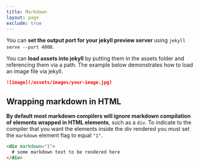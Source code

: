```yaml
---
title: Markdown
layout: page
exclude: true
---
```


You can **set the output port for your jekyll preview server** using `jekyll serve --port 4000`.

You can **load assets into jekyll** by putting them in the assets folder and referencing them via a path. The example below demonstrates how to load an image file via jekyll.
```md
![image](/assets/images/your-image.jpg)
```

## Wrapping markdown in HTML

**By default most markdown compilers will ignore markdown compilation of elements wrapped in HTML elements**, such as a `div`. To indicate to the compiler that you want the elements inside the div rendered you must set the `markdown` element flag to equal `"1"`.
```md
<div markdown="1">
  # some markdown text to be rendered here
</div>
```


<!--stackedit_data:
eyJoaXN0b3J5IjpbMTAxMTI3ODEzMF19
-->